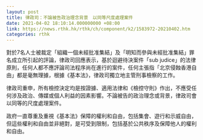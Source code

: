 ```yaml
---
layout: post
title: 律政司：不論被告政治理念背景　以同等尺度處理案件
date: 2021-04-02 18:10:14.000000000 +08:00
link: https://news.rthk.hk/rthk/ch/component/k2/1583972-20210402.htm
categories: rthk
---
```


對於7名人士被裁定「組織一個未經批准集結」及「明知而參與未經批准集結」罪名成立所引起的評論，律政司回應表示，基於迴避待決案件「sub judice」的法律原則，任何人都不應評論司法程序尚在進行的案件，任何主張指「北京侵蝕香港自由」都是毫無理據，根據《基本法》，律政司獨立地主管刑事檢察的工作。

律政司重申，所有檢控決定均是按證據、適用法律和《檢控守則》作出，不應受任何涉及政治、傳媒或個人利益的因素影響。不論被告的政治理念或背景，律政司會以同等的尺度處理案件。

政府一直尊重及重視《基本法》保障的權利和自由，包括集會、遊行和示威自由，但這些權利和自由並非絕對，是可受到限制，包括基於公共秩序及保障他人的權利和自由。
